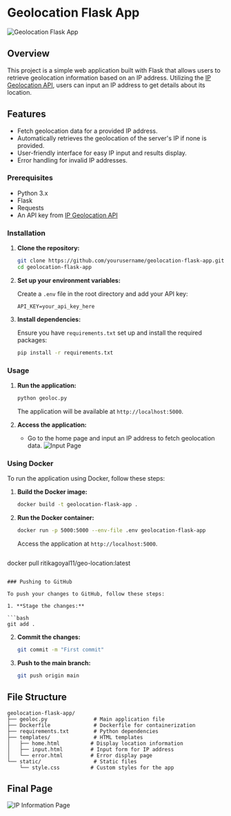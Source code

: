 # Geolocation Flask App

![Geolocation Flask App](https://via.placeholder.com/800x200?text=Geolocation+Flask+App)

## Overview

This project is a simple web application built with Flask that allows users to retrieve geolocation information based on an IP address. Utilizing the [IP Geolocation API](https://ipgeolocation.io/), users can input an IP address to get details about its location.

## Features

- Fetch geolocation data for a provided IP address.
- Automatically retrieves the geolocation of the server's IP if none is provided.
- User-friendly interface for easy IP input and results display.
- Error handling for invalid IP addresses.

### Prerequisites

- Python 3.x
- Flask
- Requests
- An API key from [IP Geolocation API](https://ipgeolocation.io/)

### Installation

1. **Clone the repository:**

   ```bash
   git clone https://github.com/yourusername/geolocation-flask-app.git
   cd geolocation-flask-app
   ```

2. **Set up your environment variables:**

   Create a `.env` file in the root directory and add your API key:

   ```
   API_KEY=your_api_key_here
   ```

3. **Install dependencies:**

   Ensure you have `requirements.txt` set up and install the required packages:

   ```bash
   pip install -r requirements.txt
   ```

### Usage

1. **Run the application:**

   ```bash
   python geoloc.py
   ```

   The application will be available at `http://localhost:5000`.

2. **Access the application:**
   - Go to the home page and input an IP address to fetch geolocation data.
   ![Input Page](https://github.com/user-attachments/assets/151a5696-2a9a-4620-9f8e-b1f6dd544e1a)


### Using Docker

To run the application using Docker, follow these steps:

1. **Build the Docker image:**

   ```bash
   docker build -t geolocation-flask-app .
   ```

2. **Run the Docker container:**

   ```bash
   docker run -p 5000:5000 --env-file .env geolocation-flask-app
   ```

   Access the application at `http://localhost:5000`.

   ```bash
  docker pull ritikagoyal11/geo-location:latest
   ```

### Pushing to GitHub

To push your changes to GitHub, follow these steps:

1. **Stage the changes:**

   ```bash
   git add .
   ```

2. **Commit the changes:**

   ```bash
   git commit -m "First commit"
   ```

3. **Push to the main branch:**

   ```bash
   git push origin main
   ```

## File Structure

```
geolocation-flask-app/
├── geoloc.py               # Main application file
├── Dockerfile              # Dockerfile for containerization
├── requirements.txt        # Python dependencies
├── templates/              # HTML templates
│   ├── home.html          # Display location information
│   ├── input.html         # Input form for IP address
│   └── error.html         # Error display page
└── static/                 # Static files
    └── style.css          # Custom styles for the app
```
## Final Page
![IP Information Page](https://github.com/user-attachments/assets/e90e09e8-1211-4451-915a-4b8eca879a1d)
